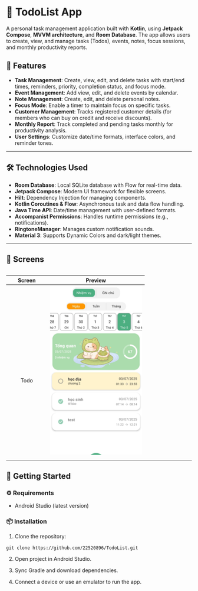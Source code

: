 # 📅 TodoList App

A personal task management application built with **Kotlin**, using **Jetpack Compose**, **MVVM architecture**, and **Room Database**. The app allows users to create, view, and manage tasks (Todos), events,  notes, focus sessions, and monthly productivity reports.


## 📌 Features
- **Task Management**: Create, view, edit, and delete tasks with start/end times, reminders, priority, completion status, and focus mode.
- **Event Management**: Add view, edit, and delete events by calendar.
- **Note Management**: Create, edit, and delete personal notes.
- **Focus Mode**: Enable a timer to maintain focus on specific tasks.
- **Customer Management**: Tracks registered customer details (for members who can buy on credit and receive discounts).
- **Monthly Report**: Track completed and pending tasks monthly for productivity analysis.
- **User Settings**: Customize date/time formats, interface colors, and reminder tones.

---

## 🛠️ Technologies Used
- **Room Database**: Local SQLite database with Flow for real-time data.
- **Jetpack Compose**: Modern UI framework for flexible screens.
- **Hilt**: Dependency Injection for managing components.
- **Kotlin Coroutines & Flow**: Asynchronous task and data flow handling.
- **Java Time API**: Date/time management with user-defined formats.
- **Accompanist Permissions**: Handles runtime permissions (e.g., notifications).
- **RingtoneManager**: Manages custom notification sounds.
- **Material 3**: Supports Dynamic Colors and dark/light themes.

---

## 📱 Screens

<div style="max-height: 500px; overflow-y: auto;">
  <table style="width:100%; text-align: center; border-collapse: collapse;">
    <thead>
      <tr>
        <th style="text-align: center;">Screen</th>
        <th style="text-align: center;">Preview</th>
      </tr>
    </thead>
    <tbody>
      <tr>
        <td>Todo</td>
        <td><img src="assets/todo.jpg" width="250"/></td>
      </tr>
      <tr>
        <td>Add/Edit Todo</td>
        <td><img src="assets/addTodo.jpg" width="250"/></td>
      </tr>
      <tr>
        <td>Calendar</td>
        <td><img src="assets/event.jpg" width="250"/></td>
      </tr>
      <tr>
        <td>Add/Edit Event</td>
        <td><img src="assets/addEvent.jpg" width="250"/></td>
      </tr>
      <tr>
        <td>Note</td>
        <td><img src="assets/note.jpg" width="250"/></td>
      </tr>
      <tr>
        <td>Add/Edit Note</td>
        <td><img src="assets/addNote.jpg" width="250"/></td>
      </tr>
      <tr>
        <td>Report</td>
        <td><img src="assets/report.jpg" width="250"/></td>
      </tr>
      <tr>
        <td>Setting</td>
        <td><img src="assets/setting.jpg" width="250"/></td>
      </tr>
      <tr>
        <td>Focus Mode</td>
        <td><img src="assets/focus.jpg" width="250"/></td>
      </tr>
    </tbody>
  </table>
</div>

---

## 🚀 Getting Started

### ⚙️ Requirements
- Android Studio (latest version)

### 📦 Installation

1. Clone the repository:
```
git clone https://github.com/22520896/TodoList.git
```

2. Open project in Android Studio.

3. Sync Gradle and download dependencies.

4. Connect a device or use an emulator to run the app.
